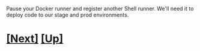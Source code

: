 Pause your Docker runner and register another Shell runner. We'll need it to deploy code to our stage and prod environments. 

# [[Next]](01_91-set-up-prod-and-stg-web-sites.md) [[Up]](README.md)

